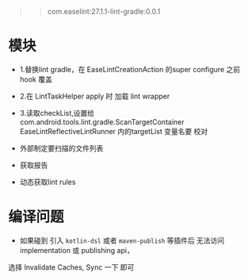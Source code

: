 > > com.easelint:27.1.1-lint-gradle:0.0.1

# 模块

* 1.替换lint gradle，在 EaseLintCreationAction 的super configure 之前 hook 覆盖
* 2.在 LintTaskHelper apply 时 加载 lint wrapper
* 3.读取checkList,设置给 com.android.tools.lint.gradle.ScanTargetContainer EaseLintReflectiveLintRunner
  内的targetList 变量名要 校对

* 外部制定要扫描的文件列表
* 获取报告
* 动态获取lint rules

# 编译问题

* 如果碰到 引入  `kotlin-dsl` 或者 `maven-publish` 等插件后 无法访问 implementation 或 publishing api，

选择 Invalidate Caches, Sync 一下 即可
